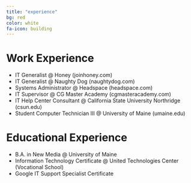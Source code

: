 ```yaml
---
title: "experience"
bg: red
color: white
fa-icon: building
---
```


# Work Experience

- IT Generalist @ Honey (joinhoney.com)
- IT Generalist @ Naughty Dog (naughtydog.com)
- Systems Administrator @ Headspace (headspace.com)
- IT Supervisor @ CG Master Academy (cgmasteracademy.com)
- IT Help Center Consultant @ California State University Northridge (csun.edu)
- Student Computer Technician III @ University of Maine (umaine.edu)

# Educational Experience

- B.A. in New Media @ University of Maine
- Information Technology Certificate @ United Technologies Center (Vocational School)
- Google IT Support Specialist Certificate